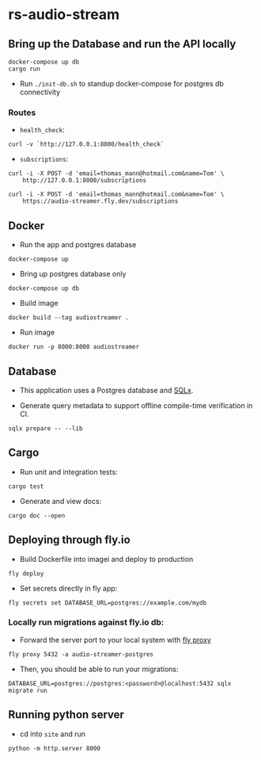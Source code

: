 # rs-audio-stream

## Bring up the Database and run the API locally
```
docker-compose up db
cargo run
```

- Run `./init-db.sh` to standup docker-compose for postgres db connectivity

### Routes
- `health_check`:
```
curl -v `http://127.0.0.1:8000/health_check`
```
- `subscriptions`:
```
curl -i -X POST -d 'email=thomas_mann@hotmail.com&name=Tom' \
    http://127.0.0.1:8000/subscriptions
```
```
curl -i -X POST -d 'email=thomas_mann@hotmail.com&name=Tom' \
    https://audio-streamer.fly.dev/subscriptions
```

## Docker

- Run the app and postgres database
```
docker-compose up
```
- Bring up postgres database only
```
docker-compose up db
```
- Build image
```
docker build --tag audiostreamer .
```
- Run image
```
docker run -p 8000:8000 audiostreamer
```

## Database
- This application uses a Postgres database and [SQLx](https://github.com/launchbadge/sqlx).

- Generate query metadata to support offline compile-time verification in CI.
```
sqlx prepare -- --lib
```

## Cargo
- Run unit and integration tests:
```
cargo test
```
- Generate and view docs:
```
cargo doc --open
```

## Deploying through fly.io 

- Build Dockerfile into imagei and deploy to production
```
fly deploy
```

- Set secrets directly in fly app:
```
fly secrets set DATABASE_URL=postgres://example.com/mydb 
```

### Locally run migrations against fly.io db:

- Forward the server port to your local system with [fly proxy](https://fly.io/docs/postgres/connecting/connecting-with-flyctl/)
```
fly proxy 5432 -a audio-streamer-postgres
```
- Then, you should be able to run your migrations:
```
DATABASE_URL=postgres://postgres:<password>@localhost:5432 sqlx migrate run
```

## Running python server
- cd into `site` and run
```
python -m http.server 8000
```


